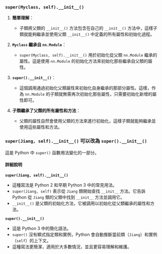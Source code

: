 ### `super(Myclass, self).__init__()`

1. **簡單理解**：

   - 子類將父類的 `__init__()` 方法包含在自己的 `__init__()` 方法中，這樣子類就能夠繼承並使用父類 `__init__()` 中定義的所有屬性和初始化過程。

2. **`Myclass` 繼承自 `nn.Module`**：

   - `super(Myclass, self).__init__()` 用於初始化從父類 `nn.Module` 繼承的屬性。這是使用 `nn.Module` 的初始化方法來初始化那些繼承自父類的屬性。

3. **`super().__init__()`**：

   - 這個調用通過初始化父類屬性來初始化自身繼承的那部分屬性。這樣，作為 `nn.Module` 的子類就無需再次初始化那些屬性，只需要初始化新增的屬性即可。

4. **子類繼承了父類的所有屬性和方法**：
   - 父類的屬性自然會使用父類的方法來進行初始化，這樣子類就能夠繼承並使用這些屬性和方法。

### `super(Jiang, self).__init__()` 可以改為 `super().__init__()`

這是 Python 中 `super()` 函數用法變化的一部分。

#### 詳細說明

**`super(Jiang, self).__init__()`**

- 這種寫法是 Python 2 和早期 Python 3 中的常見用法。
- `super(Jiang, self)` 表示從 `Jiang` 類開始查找 `__init__` 方法。它告訴 Python 從 `Jiang` 類的父類中找到 `__init__` 方法並調用它。
- `__init__()` 是父類的初始化方法，它被調用以初始化從父類繼承的屬性和方法。

**`super().__init__()`**

- 這是 Python 3 中的簡化語法。
- `super()` 沒有顯式指定類和實例，Python 會自動推斷當前類（`Jiang`）和實例（`self`）的上下文。
- 這種寫法更簡潔，適用於大多數情況，並且更容易理解和維護。

